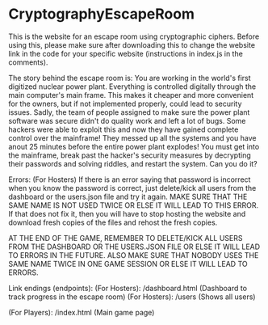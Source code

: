 # CryptographyEscapeRoom
This is the website for an escape room using cryptographic ciphers.
Before using this, please make sure after downloading this to change the website link in the code for your specific website (instructions in index.js in the comments).

The story behind the escape room is:
You are working in the world's first digitized nuclear power plant. Everything is controlled digitally through the main computer's main frame. This makes it cheaper and more convenient for the owners, 
but if not implemented properly, could lead to security issues. Sadly, the team of people assigned to make sure the power plant software was secure didn't do quality work and left a lot of bugs.
Some hackers were able to exploit this and now they have gained complete control over the mainframe! They messed up all the systems and you have anout 25 minutes before the entire power plant explodes! You must get into the mainframe, break past the hacker's security measures by decrypting their passwords and solving riddles,
and restart the system. Can you do it?

Errors: 
(For Hosters) If there is an error saying that password is incorrect when you know the password is correct, just delete/kick all users from the dashboard or the users.json file and try it again. MAKE SURE THAT THE SAME NAME IS NOT USED TWICE OR ELSE IT WILL LEAD TO THIS ERROR. If that does not fix it, then you will have to stop hosting the website and download fresh copies of the files and rehost the fresh copies.

AT THE END OF THE GAME, REMEMBER TO DELETE/KICK ALL USERS  FROM THE DASHBOARD OR THE USERS.JSON FILE OR ELSE IT WILL LEAD TO ERRORS IN THE FUTURE. ALSO MAKE SURE THAT NOBODY USES THE SAME NAME TWICE IN ONE GAME SESSION OR ELSE IT WILL LEAD TO ERRORS.

Link endings (endpoints):
(For Hosters): /dashboard.html (Dashboard to track progress in the escape room)
(For Hosters): /users (Shows all users)

(For Players): /index.html (Main game page)

